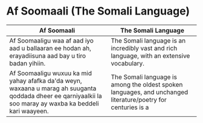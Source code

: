# Af Soomaali (The Somali Language)

| **Af Soomaali**                                                                                  | **The Somali Language**                                                                           |
|--------------------------------------------------------------------------------------------------|--------------------------------------------------------------------------------------------------|
| Af Soomaaligu waa af aad iyo aad u ballaaran ee hodan ah, erayadiisuna aad bay u tiro badan yihiin. | The Somali language is an incredibly vast and rich language, with an extensive vocabulary.       |
| Af Soomaaligu wuxuu ka mid yahay afafka da'da weyn, waxaana u marag ah suuganta qoddada dheer ee qarniyaalkii la soo maray ay waxba ka beddeli kari waayeen. | The Somali language is among the oldest spoken languages, and unchanged literature/poetry for centuries is a
